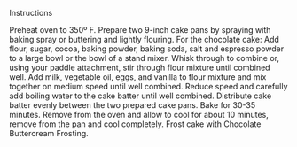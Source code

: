 Instructions

Preheat oven to 350º F.
Prepare two 9-inch cake pans by spraying with baking spray or buttering and lightly flouring.
For the chocolate cake:
Add flour, sugar, cocoa, baking powder, baking soda, salt and espresso powder to a large bowl or the bowl of a stand mixer. 
Whisk through to combine or, using your paddle attachment, stir through flour mixture until combined well.
Add milk, vegetable oil, eggs, and vanilla to flour mixture and mix together on medium speed until well combined.
Reduce speed and carefully add boiling water to the cake batter until well combined.
Distribute cake batter evenly between the two prepared cake pans.
Bake for 30-35 minutes.
Remove from the oven and allow to cool for about 10 minutes, remove from the pan and cool completely.
Frost cake with Chocolate Buttercream Frosting.
